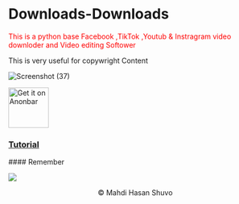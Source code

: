 # Downloads-Downloads

<p style="color: red;">This is a python base Facebook ,TikTok ,Youtub & Instragram video downloder and Video editing Softower </p>
<p>This is very useful for copywright Content</p>

![Screenshot (37)](https://github.com/Shuvo-BBHH/Downloads-Downloads/assets/98658558/72cbd7a4-cf7c-4051-8cbc-6d08db0a4ff4)



<!-- Click the download button to download latest release app. -->
[<img src="https://freepngimg.com/thumb/download_now_button/25800-4-download-now-button-blue.png"
     alt="Get it on Anonbar"
     height="80">](https://drive.google.com/file/d/1dTTlK-DO7W7Wrlebjo39UErS-vCDbkEV/view?usp=drive_link)
<!-- BEGIN LATEST DOWNLOAD BUTTON -->
<h3><a href="https://fb.watch/qfjzxWO1xQ/">Tutorial</a>
</h3>
#### Remember

![](https://drive.google.com/file/d/1dTTlK-DO7W7Wrlebjo39UErS-vCDbkEV/view?usp=drive_link)
 <div align="center">
© Mahdi Hasan Shuvo
